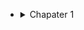 - <details>
  <summary>
   Chapater 1
  </summary>
  
  - a
  - <details>
    <summary>
      a
    </summary>
  
  asfdasdf
  </details>
  
</details>
  
